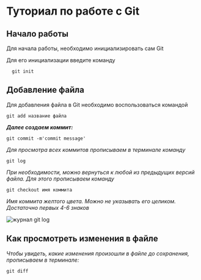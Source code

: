 # Туториал по работе с Git

## Начало работы

Для начала работы, необходимо инициализировать сам Git

Для его инициализации введите команду 

```
  git init
```

## Добавление файла

Для добавления файла в Git необходимо воспользоваться командой 

```
git add название файла
```
*__Далее создаем коммит:__*

```
git commit -m'commit message'
```

*Для просмотра всех коммитов прописываем в терминале команду*

```
git log
```
*При необходимости, можно вернуться к любой из предыдущих версий файла. Для этого прописываем команду*

```
git checkout имя коммита
```

*Имя коммита желтого цвета. Можно не указывать его целиком. Достаточно первых 4-6 знаков*

![журнал git log](2.png)

## **Как просмотреть изменения в файле**

*Чтобы увидеть, какие изменения произошли в файле до сохранения, прописываем в терминале:*

```
git diff
```